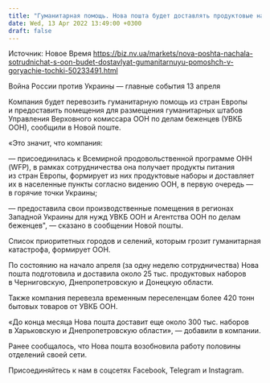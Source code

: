 ```yaml
---
title: "Гуманитарная помощь. Нова пошта будет доставлять продуктовые наборы ООН в горячие точки"
date: Wed, 13 Apr 2022 13:49:00 +0300
draft: false
---
```

Источник: Новое Время https://biz.nv.ua/markets/nova-poshta-nachala-sotrudnichat-s-oon-budet-dostavlyat-gumanitarnuyu-pomoshch-v-goryachie-tochki-50233491.html


Война России против Украины — главные события 13 апреля

Компания будет перевозить гуманитарную помощь из стран Европы и предоставить помещения для размещения гуманитарных штабов Управления Верховного комиссара ООН по делам беженцев (УВКБ ООН), сообщили в Новой поште.

 «Это значит, что компания:

 — присоединилась к Всемирной продовольственной программе ОНН (WFP), в рамках сотрудничества она получает продукты питания из стран Европы, формирует из них продуктовые наборы и доставляет их в населенные пункты согласно видению ООН, в первую очередь — в горячие точки Украины;

 — предоставила свои производственные помещения в регионах Западной Украины для нужд УВКБ ООН и Агентства ООН по делам беженцев", — сказано в сообщении Новой пошты.

Список приоритетных городов и селений, которым грозит гуманитарная катастрофа, формирует ООН.

 По состоянию на начало апреля (за одну неделю сотрудничества) Нова пошта подготовила и доставила около 25 тыс. продуктовых наборов в Черниговскую, Днепропетровскую и Донецкую области.

 Также компания перевезла временным переселенцам более 420 тонн бытовых товаров от УВКБ ООН.

 «До конца месяца Нова пошта доставит еще около 300 тыс. наборов в Харьковскую и Днепропетровскую области», — добавили в компании.

 Ранее сообщалось, что Нова пошта возобновила работу половины отделений своей сети.

Присоединяйтесь к нам в соцсетях Facebook, Telegram и Instagram.
